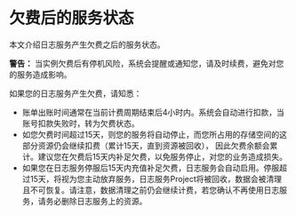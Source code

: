 # 欠费后的服务状态

本文介绍日志服务产生欠费之后的服务状态。

**警告：** 当实例欠费后有停机风险，系统会提醒或通知您，请及时续费，避免对您的服务造成影响。

如果您的日志服务产生欠费，请知悉：

-   账单出账时间通常在当前计费周期结束后4小时内。系统会自动进行扣款，当账号扣款失败时，转为欠费状态。
-   如您欠费时间超过15天，则您的服务将自动停止，而您所占用的存储空间的这部分资源仍会继续扣费（累计15天，直到资源被回收）， 因此欠费余额会累计。建议您在欠费后15天内补足欠费，以免服务停止，对您的业务造成损失。
-   如果您在日志服务停服后15天内充值补足欠费，日志服务会自动启用。停服超过15天，将视为您主动放弃服务，日志服务Project将被回收，数据会被清理且不可恢复。请注意，数据清理之前仍会继续计费，若您确认不再使用日志服务，请务必删除日志服务上的资源。

